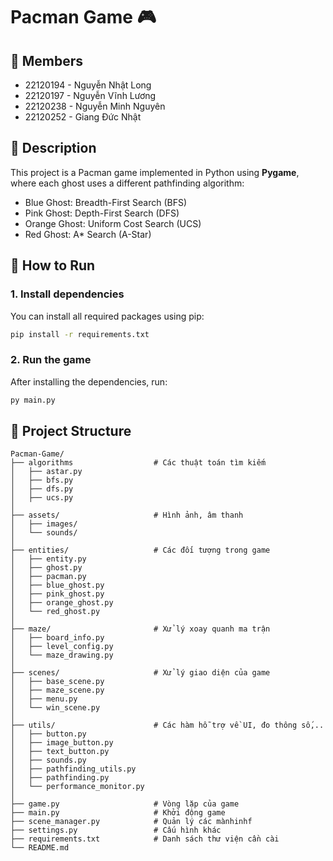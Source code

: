 # Pacman Game 🎮

## 👥 Members
- 22120194 - Nguyễn Nhật Long
- 22120197 - Nguyễn Vĩnh Lương
- 22120238 - Nguyễn Minh Nguyên
- 22120252 - Giang Đức Nhật

## 📜 Description
This project is a Pacman game implemented in Python using **Pygame**, where each ghost uses a different pathfinding algorithm:
- Blue Ghost: Breadth-First Search (BFS)
- Pink Ghost: Depth-First Search (DFS)
- Orange Ghost: Uniform Cost Search (UCS)
- Red Ghost: A* Search (A-Star)

## 🚀 How to Run

### 1. Install dependencies
You can install all required packages using pip:

```bash
pip install -r requirements.txt
``` 
### 2. Run the game
After installing the dependencies, run:
```bash
py main.py
``` 

## 📁 Project Structure
```
Pacman-Game/
├── algorithms                  # Các thuật toán tìm kiếm
│   ├── astar.py                  
│   ├── bfs.py          
│   ├── dfs.py
│   ├── ucs.py
│
├── assets/                     # Hình ảnh, âm thanh
│   ├── images/             
│   └── sounds/
│
├── entities/                   # Các đối tượng trong game
│   ├── entity.py                   
│   ├── ghost.py                    
│   ├── pacman.py
│   ├── blue_ghost.py
│   ├── pink_ghost.py
│   ├── orange_ghost.py
│   └── red_ghost.py
│   
├── maze/                       # Xử lý xoay quanh ma trận
│   ├── board_info.py
│   ├── level_config.py
│   └── maze_drawing.py
│   
├── scenes/                     # Xử lý giao diện của game
│   ├── base_scene.py
│   ├── maze_scene.py
│   ├── menu.py
│   └── win_scene.py
│
├── utils/                      # Các hàm hỗ trợ về UI, đo thông số,..
│   ├── button.py
│   ├── image_button.py
│   ├── text_button.py
│   ├── sounds.py
│   ├── pathfinding_utils.py
│   ├── pathfinding.py
│   └── performance_monitor.py
│    
├── game.py                     # Vòng lặp của game
├── main.py                     # Khởi động game
├── scene_manager.py            # Quản lý các mànhinhf
├── settings.py                 # Cấu hình khác
├── requirements.txt            # Danh sách thư viện cần cài
└── README.md                   
```